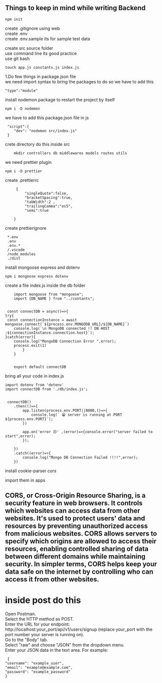 ## Things to keep in mind while writing Backend 

    npm init 
create .gitignore   using web <br> 
create .env <br>
create .env.sample its for sample test data <br>

create src source folder <br>
 use command line its good practice <br>
 use git bash 
  
    touch app.js constants.js index.js 
 1.Do few things in package.json file <br>
 we need import syntax to bring the packages to do so we have to add
 this 
   
    "type":"module"
install nodemon package to restart the project by itself

    npm i -D nodemon

we have to add this package.json file in js

     "script":{
        "dev": "nodemon src/index.js"
     }  
crete directory  do this inside src
    
        mkdir controllers db middlewares models routes utils 
   
we need prettier plugin 
    
    npm i -D prettier 
create .prettierrc 
    
         {
             "singleQuote":false,
             "bracketSpacing":true,
             "tabWidth":2 ,
             "trailingComma":"es5",
             "semi":true

        }
create prettierignore 
     
     *.env
     .env
     .env.*
     /.vscode
     /node_modules
     ./dist

install mongoose express and dotenv

    npm i mongoose express dotenv

create a file index.js inside the db folder

        import mongoose from "mongoose";
        import {DB_NAME } from "../contants";


     const connectDB = async()=>{
    try{
     const connectionInstance = await mongoose.connect(`${process.env.MONGODB_URL}/${DB_NAME}`)
        console.log(`\n MongoDB connected !! DB HOST :${connectionInstance.connection.host}`);
    }catch(error){
        console.log("MongoDB Connection Error ",error);
        process.exit(1)
            }
        }


        export default connectDB

bring all your code in index.js
    
    import dotenv from 'dotenv'
    import connectDB from './db/index.js';


     connectDB()
        .then(()=>{
            app.listen(process.env.PORT||8000,()=>{
                console.log(` 😁 server is running at PORT ${process.env.PORT}`);
            })

            app.on('error 😣' ,(error)=>{console.error("server failed to start",error);
            });
            
        })
        .catch((error)=>{
            console.log("Mongo DB Connection Failed !!!!",error);    
        })  



install cookie-parser cors

import them in apps 


## CORS, or Cross-Origin Resource Sharing, is a security feature in web browsers. It controls which websites can access data from other websites. It's used to protect users' data and resources by preventing unauthorized access from malicious websites. CORS allows servers to specify which origins are allowed to access their resources, enabling controlled sharing of data between different domains while maintaining security. In simpler terms, CORS helps keep your data safe on the internet by controlling who can access it from other websites.



# inside post do this 

Open Postman. <br>
Select the HTTP method as POST. <br>
Enter the URL for your endpoint: http://localhost:your_port/api/v1/users/signup (replace your_port with the port number your server is running on).<br>
Go to the "Body" tab.<br>
Select "raw" and choose "JSON" from the dropdown menu.<br>
Enter your JSON data in the text area. For example:<br>

     {
    "username": "example_user",
    "email": "example@example.com",
    "password": "example_password"
    }
